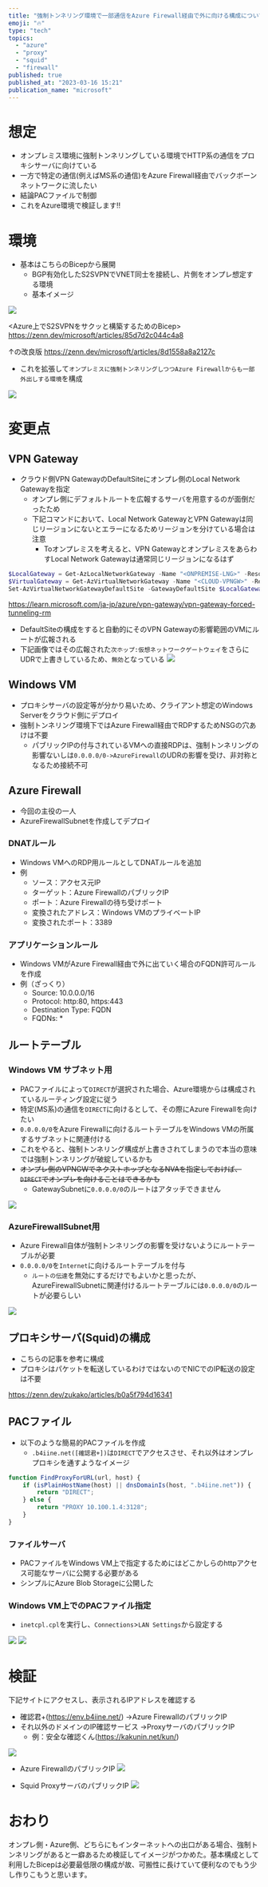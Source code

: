 ```yaml
---
title: "強制トンネリング環境で一部通信をAzure Firewall経由で外に向ける構成について"
emoji: "🔥"
type: "tech"
topics:
  - "azure"
  - "proxy"
  - "squid"
  - "firewall"
published: true
published_at: "2023-03-16 15:21"
publication_name: "microsoft"
---
```


# 想定
- オンプレミス環境に強制トンネリングしている環境でHTTP系の通信をプロキシサーバに向けている
- 一方で特定の通信(例えばMS系の通信)をAzure Firewall経由でバックボーンネットワークに流したい
- 結論PACファイルで制御
- これをAzure環境で検証します‼

# 環境
- 基本はこちらのBicepから展開
	- BGP有効化したS2SVPNでVNET同士を接続し、片側をオンプレ想定する環境
	- 基本イメージ

![](https://storage.googleapis.com/zenn-user-upload/c45b8239140d-20230808.png)

<Azure上でS2SVPNをサクッと構築するためのBicep>
https://zenn.dev/microsoft/articles/85d7d2c044c4a8

↑の改良版
https://zenn.dev/microsoft/articles/8d1558a8a2127c

- これを拡張して`オンプレミスに強制トンネリングしつつAzure Firewallからも一部外出しする環境`を構成

![](https://storage.googleapis.com/zenn-user-upload/3fc175f7cd92-20230808.png)

# 変更点
## VPN Gateway

- クラウド側VPN GatewayのDefaultSiteにオンプレ側のLocal Network Gatewayを指定
	- オンプレ側にデフォルトルートを広報するサーバを用意するのが面倒だったため
	- 下記コマンドにおいて、Local Network GatewayとVPN Gatewayは同じリージョンにないとエラーになるためリージョンを分けている場合は注意
		- Toオンプレミスを考えると、VPN GatewayとオンプレミスをあらわすLocal Network Gatewayは通常同じリージョンになるはず
```powershell
$LocalGateway = Get-AzLocalNetworkGateway -Name "<ONPREMISE-LNG>" -ResourceGroupName "<YOUR-RG-NAME>"
$VirtualGateway = Get-AzVirtualNetworkGateway -Name "<CLOUD-VPNGW>" -ResourceGroupName "<YOUR-RG-NAME>"
Set-AzVirtualNetworkGatewayDefaultSite -GatewayDefaultSite $LocalGateway -VirtualNetworkGateway $VirtualGateway
```

https://learn.microsoft.com/ja-jp/azure/vpn-gateway/vpn-gateway-forced-tunneling-rm

- DefaultSiteの構成をすると自動的にそのVPN Gatewayの影響範囲のVMにルートが広報される
- 下記画像ではその広報された`次ホップ:仮想ネットワークゲートウェイ`をさらにUDRで上書きしているため、`無効`となっている
![](https://storage.googleapis.com/zenn-user-upload/a6630b3eebed-20230317.png)
## Windows VM
- プロキシサーバの設定等が分かり易いため、クライアント想定のWindows Serverをクラウド側にデプロイ
- 強制トンネリング環境下ではAzure Firewall経由でRDPするためNSGの穴あけは不要
	- パブリックIPの付与されているVMへの直接RDPは、強制トンネリングの影響ないしは`0.0.0.0/0->AzureFirewall`のUDRの影響を受け、非対称となるため接続不可
## Azure Firewall
- 今回の主役の一人
- AzureFirewallSubnetを作成してデプロイ
### DNATルール
- Windows VMへのRDP用ルールとしてDNATルールを追加
- 例
	- ソース：アクセス元IP
	- ターゲット：Azure FirewallのパブリックIP
	- ポート：Azure Firewallの待ち受けポート
	- 変換されたアドレス：Windows VMのプライベートIP
	- 変換されたポート：3389
### アプリケーションルール
- Windows VMがAzure Firewall経由で外に出ていく場合のFQDN許可ルールを作成
- 例（ざっくり）
	- Source: 10.0.0.0/16
	- Protocol: http:80, https:443
	- Destination Type: FQDN
	- FQDNs: *
## ルートテーブル
### Windows VM サブネット用
- PACファイルによって`DIRECT`が選択された場合、Azure環境からは構成されているルーティング設定に従う
- 特定(MS系)の通信を`DIRECT`に向けるとして、その際にAzure Firewallを向けたい
- `0.0.0.0/0`をAzure Firewallに向けるルートテーブルをWindows VMの所属するサブネットに関連付ける
- これをやると、強制トンネリング構成が上書きされてしまうので本当の意味では強制トンネリングが破綻しているかも
- ~~オンプレ側のVPNGWでネクストホップとなるNVAを指定しておけば、`DIRECT`でオンプレを向けることはできるかも~~
	- GatewaySubnetに`0.0.0.0/0`のルートはアタッチできません

![](https://storage.googleapis.com/zenn-user-upload/6dd491050d84-20230316.png)

### AzureFirewallSubnet用
- Azure Firewall自体が強制トンネリングの影響を受けないようにルートテーブルが必要
- `0.0.0.0/0`を`Internet`に向けるルートテーブルを付与
	- `ルートの伝達`を無効にするだけでもよいかと思ったが、AzureFirewallSubnetに関連付けるルートテーブルには`0.0.0.0/0`のルートが必要らしい

![](https://storage.googleapis.com/zenn-user-upload/ac06b612897d-20230316.png)

## プロキシサーバ(Squid)の構成
- こちらの記事を参考に構成
- プロキシはパケットを転送しているわけではないのでNICでのIP転送の設定は不要

https://zenn.dev/zukako/articles/b0a5f794d16341

## PACファイル
- 以下のような簡易的PACファイルを作成
	- `.b4iine.net([確認君+])`は`DIRECT`でアクセスさせ、それ以外はオンプレプロキシを通すようなイメージ

```javascript
function FindProxyForURL(url, host) {
    if (isPlainHostName(host) || dnsDomainIs(host, ".b4iine.net")) {
        return "DIRECT";
    } else {
        return "PROXY 10.100.1.4:3128";
    }
}
```
### ファイルサーバ
- PACファイルをWindows VM上で指定するためにはどこかしらのhttpアクセス可能なサーバに公開する必要がある
- シンプルにAzure Blob Storageに公開した

### Windows VM上でのPACファイル指定
- `inetcpl.cpl`を実行し、`Connections`>`LAN Settings`から設定する

![](https://storage.googleapis.com/zenn-user-upload/1774b0f4ee51-20230316.png)
![](https://storage.googleapis.com/zenn-user-upload/f555e9ae9d44-20230316.png)


# 検証
下記サイトにアクセスし、表示されるIPアドレスを確認する
- 確認君+(https://env.b4iine.net/) ->Azure FirewallのパブリックIP
- それ以外のドメインのIP確認サービス ->ProxyサーバのパブリックIP
	- 例：安全な確認くん(https://kakunin.net/kun/)

![](https://storage.googleapis.com/zenn-user-upload/29d4815ef6c8-20230316.png)

- Azure FirewallのパブリックIP
![](https://storage.googleapis.com/zenn-user-upload/6f47cfacebec-20230316.png)

- Squid ProxyサーバのパブリックIP
![](https://storage.googleapis.com/zenn-user-upload/6dc2eabbb69d-20230316.png)

# おわり
オンプレ側・Azure側、どちらにもインターネットへの出口がある場合、強制トンネリングがあると一癖あるため検証してイメージがつかめた。基本構成として利用したBicepは必要最低限の構成が故、可搬性に長けていて便利なのでもう少し作りこもうと思います。
